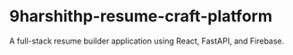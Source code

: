 # 9harshithp-resume-craft-platform
A full-stack resume builder application using React, FastAPI, and Firebase.
